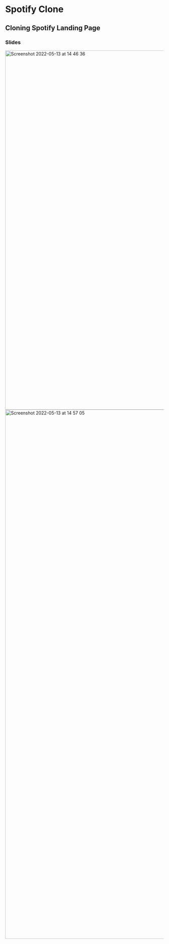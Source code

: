 # Spotify Clone

## Cloning Spotify Landing Page

### Slides
<img width="1140" alt="Screenshot 2022-05-13 at 14 46 36" src="https://user-images.githubusercontent.com/79321645/168287140-f321f194-3767-4935-8643-f6d15b23cfcc.png">

<img width="1680" alt="Screenshot 2022-05-13 at 14 57 05" src="https://user-images.githubusercontent.com/79321645/168288066-848bd61b-2c22-437a-a93c-315da751ec8c.png">

